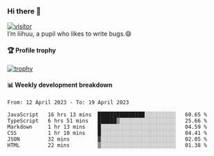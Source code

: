 ### Hi there 👋
[![visitor](https://visitor-badge.glitch.me/badge?page_id=liihuu&right_color=blue)](https://github.com/liihuu)<br>
I’m liihuu, a pupil who likes to write bugs.😄


#### 🏆 Profile trophy
[![trophy](https://github-profile-trophy.vercel.app?username=liihuu&margin-w=16&margin-h=16&rank=-C,-B)](https://github.com/liihuu)


#### 📊 Weekly development breakdown
<!--START_SECTION:waka-->

```text
From: 12 April 2023 - To: 19 April 2023

JavaScript   16 hrs 13 mins  ███████████████░░░░░░░░░░   60.65 %
TypeScript   6 hrs 51 mins   ██████▒░░░░░░░░░░░░░░░░░░   25.66 %
Markdown     1 hr 13 mins    █░░░░░░░░░░░░░░░░░░░░░░░░   04.59 %
CSS          1 hr 10 mins    █░░░░░░░░░░░░░░░░░░░░░░░░   04.41 %
JSON         32 mins         ▓░░░░░░░░░░░░░░░░░░░░░░░░   02.05 %
HTML         22 mins         ▒░░░░░░░░░░░░░░░░░░░░░░░░   01.38 %
```

<!--END_SECTION:waka-->

<!--
**liihuu/liihuu** is a ✨ _special_ ✨ repository because its `README.md` (this file) appears on your GitHub profile.

Here are some ideas to get you started:

- 🔭 I’m currently working on ...
- 🌱 I’m currently learning ...
- 👯 I’m looking to collaborate on ...
- 🤔 I’m looking for help with ...
- 💬 Ask me about ...
- 📫 How to reach me: ...
- 😄 Pronouns: ...
- ⚡ Fun fact: ...
-->

